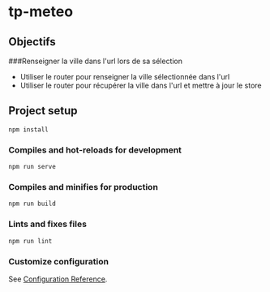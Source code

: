 # tp-meteo


## Objectifs
###Renseigner la ville dans l'url lors de sa sélection
- Utiliser le router pour renseigner la ville sélectionnée dans l'url
- Utiliser le router pour récupérer la ville dans l'url et mettre à jour le store



## Project setup
```
npm install
```

### Compiles and hot-reloads for development
```
npm run serve
```

### Compiles and minifies for production
```
npm run build
```

### Lints and fixes files
```
npm run lint
```

### Customize configuration
See [Configuration Reference](https://cli.vuejs.org/config/).
